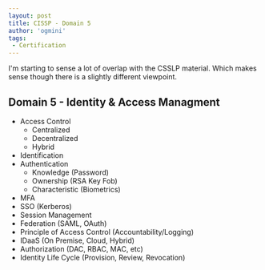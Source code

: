 ```yaml
---
layout: post
title: CISSP - Domain 5
author: 'ogmini'
tags:
 - Certification
---
```


I'm starting to sense a lot of overlap with the CSSLP material. Which makes sense though there is a slightly different viewpoint.

## Domain 5 - Identity & Access Managment

- Access Control
  - Centralized
  - Decentralized
  - Hybrid
- Identification
- Authentication
  - Knowledge (Password)
  - Ownership (RSA Key Fob)
  - Characteristic (Biometrics)
- MFA
- SSO (Kerberos)
- Session Management
- Federation (SAML, OAuth)
- Principle of Access Control (Accountability/Logging)
- IDaaS (On Premise, Cloud, Hybrid)
- Authorization (DAC, RBAC, MAC, etc)
- Identity Life Cycle (Provision, Review, Revocation)
